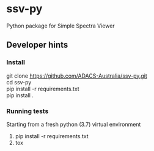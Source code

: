 # ssv-py
Python package for Simple Spectra Viewer

## Developer hints
### Install
git clone https://github.com/ADACS-Australia/ssv-py.git \
cd ssv-py\
pip install -r requirements.txt\
pip install .

### Running tests
Starting from a fresh python (3.7) virtual environment
1. pip install -r requirements.txt
2. tox
